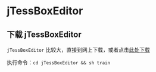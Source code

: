 # jTessBoxEditor

## 下载 jTessBoxEditor

`jTessBoxEditor` 比较大，直接到网上下载，或者点击[此处下载](https://jaist.dl.sourceforge.net/project/vietocr/jTessBoxEditor/jTessBoxEditor-2.2.0.zip)

执行命令：`cd jTessBoxEditor && sh train`